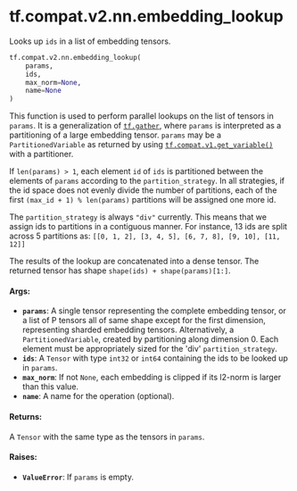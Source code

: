 <div itemscope itemtype="http://developers.google.com/ReferenceObject">
<meta itemprop="name" content="tf.compat.v2.nn.embedding_lookup" />
<meta itemprop="path" content="Stable" />
</div>

# tf.compat.v2.nn.embedding_lookup

Looks up `ids` in a list of embedding tensors.

``` python
tf.compat.v2.nn.embedding_lookup(
    params,
    ids,
    max_norm=None,
    name=None
)
```

<!-- Placeholder for "Used in" -->

This function is used to perform parallel lookups on the list of
tensors in `params`.  It is a generalization of
<a href="../../../../tf/gather.md"><code>tf.gather</code></a>, where `params` is
interpreted as a partitioning of a large embedding tensor.  `params` may be
a `PartitionedVariable` as returned by using <a href="../../../../tf/get_variable.md"><code>tf.compat.v1.get_variable()</code></a>
with a
partitioner.

If `len(params) > 1`, each element `id` of `ids` is partitioned between
the elements of `params` according to the `partition_strategy`.
In all strategies, if the id space does not evenly divide the number of
partitions, each of the first `(max_id + 1) % len(params)` partitions will
be assigned one more id.

The `partition_strategy` is always `"div"` currently. This means that we
assign ids to partitions in a contiguous manner. For instance, 13 ids are
split across 5 partitions as:
`[[0, 1, 2], [3, 4, 5], [6, 7, 8], [9, 10], [11, 12]]`

The results of the lookup are concatenated into a dense
tensor. The returned tensor has shape `shape(ids) + shape(params)[1:]`.

#### Args:


* <b>`params`</b>: A single tensor representing the complete embedding tensor, or a
  list of P tensors all of same shape except for the first dimension,
  representing sharded embedding tensors.  Alternatively, a
  `PartitionedVariable`, created by partitioning along dimension 0. Each
  element must be appropriately sized for the 'div' `partition_strategy`.
* <b>`ids`</b>: A `Tensor` with type `int32` or `int64` containing the ids to be looked
  up in `params`.
* <b>`max_norm`</b>: If not `None`, each embedding is clipped if its l2-norm is larger
  than this value.
* <b>`name`</b>: A name for the operation (optional).


#### Returns:

A `Tensor` with the same type as the tensors in `params`.



#### Raises:


* <b>`ValueError`</b>: If `params` is empty.